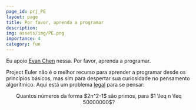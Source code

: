 ```yaml
---
page_id: prj_PE
layout: page
title: Por favor, aprenda a programar
description:
img: assets/img/PE.png
importance: 4
category: fun
---
```


Eu apoio [Evan Chen](https://web.evanchen.cc/techspeech.html) nessa. Por favor, aprenda a programar.

Project Euler não é o melhor recurso para aprender a programar desde os princípios básicos, mas sim para despertar sua curiosidade no pensamento algorítmico. Aqui está um problema [legal](https://projecteuler.net/problem=216) para se pensar:

<p style="text-align: center;">
Quantos números da forma $2n^2-1$ são primos, para $1 \leq n \leq 50000000$?
</p>
